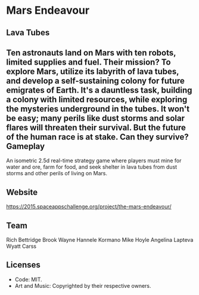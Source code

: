 Mars Endeavour
=======
Lava Tubes
-----------
Ten astronauts land on Mars with ten robots, limited supplies and fuel. Their mission? To explore Mars, utilize its labyrith of lava tubes, and develop a self-sustaining colony for future emigrates of Earth. It's a dauntless task, building a colony with limited resources, while exploring the mysteries underground in the tubes. It won't be easy; many perils like dust storms and solar flares will threaten their survival. But the future of the human race is at stake. Can they survive?
Gameplay
-----------
An isometric 2.5d real-time strategy game where players must mine for water and ore, farm for food, and seek shelter in lava tubes from dust storms and other perils of living on Mars.

Website
-----------
https://2015.spaceappschallenge.org/project/the-mars-endeavour/

Team
-----------
Rich Bettridge
Brook Wayne
Hannele Kormano
Mike Hoyle
Angelina Lapteva
Wyatt Carss

Licenses
-----------
* Code: MIT.
* Art and Music: Copyrighted by their respective owners.
